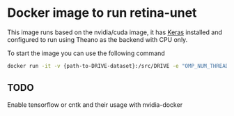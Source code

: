 # Docker image to run retina-unet

This image runs based on the nvidia/cuda image, it has [Keras](https://github.com/fchollet/keras) installed and configured to run using Theano as the backend with CPU only.

To start the image you can use the following command

```bash
docker run -it -v {path-to-DRIVE-dataset}:/src/DRIVE -e "OMP_NUM_THREADS=4" alevalv/retina-unet:latest /src/runner.sh
```

## TODO

Enable tensorflow or cntk and their usage with nvidia-docker
